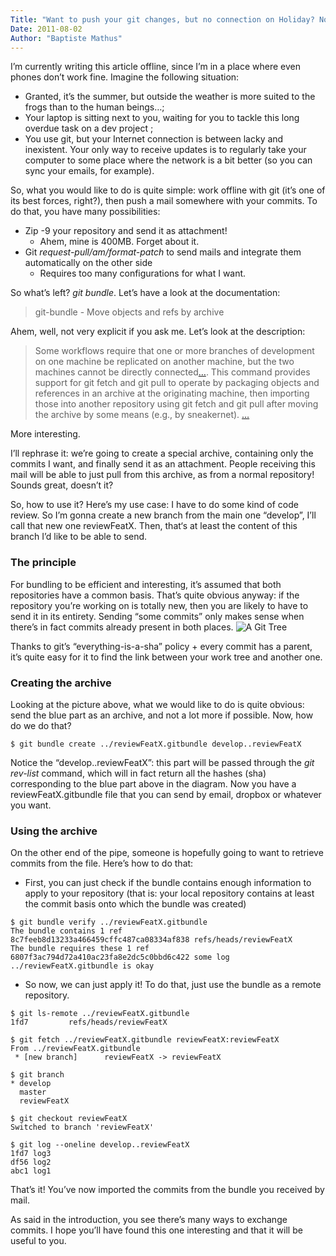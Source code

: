 ```yaml
---
Title: "Want to push your git changes, but no connection on Holiday? No worries, git bundle is here !"
Date: 2011-08-02
Author: "Baptiste Mathus"
---
```




I’m currently writing this article offline, since I’m in a place where
even phones don’t work fine. Imagine the following situation:

-   Granted, it’s the summer, but outside the weather is more suited to
    the frogs than to the human beings…;
-   Your laptop is sitting next to you, waiting for you to tackle this
    long overdue task on a dev project ;
-   You use git, but your Internet connection is between lacky and
    inexistent. Your only way to receive updates is to regularly take
    your computer to some place where the network is a bit better (so
    you can sync your emails, for example).

So, what you would like to do is quite simple: work offline with git
(it’s one of its best forces, right?), then push a mail somewhere with
your commits. To do that, you have many possibilities:

-   Zip -9 your repository and send it as attachment!
    -   Ahem, mine is 400MB. Forget about it.
-   Git *request-pull/am/format-patch* to send mails and integrate them
    automatically on the other side
    -   Requires too many configurations for what I want.

So what’s left? *git bundle*. Let’s have a look at the documentation:

> git-bundle - Move objects and refs by archive

Ahem, well, not very explicit if you ask me. Let’s look at the
description:

> Some workflows require that one or more branches of development on one
> machine be replicated on another machine, but the two machines cannot
> be directly connected[…](… "…"). This command provides support for git
> fetch and git pull to operate by packaging objects and references in
> an archive at the originating machine, then importing those into
> another repository using git fetch and git pull after moving the
> archive by some means (e.g., by sneakernet). […](… "…")

More interesting.

I’ll rephrase it: we’re going to create a special archive, containing
only the commits I want, and finally send it as an attachment. People
receiving this mail will be able to just pull from this archive, as from
a normal repository! Sounds great, doesn’t it?

So, how to use it? Here’s my use case: I have to do some kind of code
review. So I’m gonna create a new branch from the main one “develop”,
I’ll call that new one reviewFeatX. Then, that‘s at least the content of
this branch I’d like to be able to send.

### The principle

For bundling to be efficient and interesting, it’s assumed that both
repositories have a common basis. That’s quite obvious anyway: if the
repository you’re working on is totally new, then you are likely to have
to send it in its entirety. Sending “some commits” only makes sense when
there’s in fact commits already present in both places. ![A Git
Tree](/dotclear/public/ScreenShot055.png)

Thanks to git’s “everything-is-a-sha” policy + every commit has a
parent, it’s quite easy for it to find the link between your work tree
and another one.

### Creating the archive

Looking at the picture above, what we would like to do is quite obvious:
send the blue part as an archive, and not a lot more if possible. Now,
how do we do that?

`$ git bundle create ../reviewFeatX.gitbundle develop..reviewFeatX`

Notice the “develop..reviewFeatX”: this part will be passed through the
*git rev-list* command, which will in fact return all the hashes (sha)
corresponding to the blue part above in the diagram. Now you have a
reviewFeatX.gitbundle file that you can send by email, dropbox or
whatever you want.

### Using the archive

On the other end of the pipe, someone is hopefully going to want to
retrieve commits from the file. Here’s how to do that:

-   First, you can just check if the bundle contains enough information
    to apply to your repository (that is: your local repository contains
    at least the commit basis onto which the bundle was created)

<!-- -->

    $ git bundle verify ../reviewFeatX.gitbundle
    The bundle contains 1 ref
    8c7feeb8d13233a466459cffc487ca08334af838 refs/heads/reviewFeatX
    The bundle requires these 1 ref
    6807f3ac794d72a410ac23fa8e2dc5c0bbd6c422 some log
    ../reviewFeatX.gitbundle is okay

-   So now, we can just apply it! To do that, just use the bundle as a
    remote repository.

<!-- -->

    $ git ls-remote ../reviewFeatX.gitbundle
    1fd7         refs/heads/reviewFeatX

    $ git fetch ../reviewFeatX.gitbundle reviewFeatX:reviewFeatX
    From ../reviewFeatX.gitbundle
     * [new branch]      reviewFeatX -> reviewFeatX

    $ git branch
    * develop
      master
      reviewFeatX

    $ git checkout reviewFeatX
    Switched to branch 'reviewFeatX'

    $ git log --oneline develop..reviewFeatX
    1fd7 log3
    df56 log2
    abc1 log1

That’s it! You’ve now imported the commits from the bundle you received
by mail.

As said in the introduction, you see there’s many ways to exchange
commits. I hope you’ll have found this one interesting and that it will
be useful to you.

